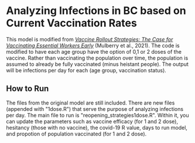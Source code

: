 # Analyzing Infections in BC based on Current Vaccination Rates

This model is modified from [*Vaccine Rollout Strategies: The Case for Vaccinating Essential Workers Early*](https://github.com/nmulberry/essential-workers-vaccine) (Mulberry et al., 2021). The code is modified to have each age group have the option of 0,1 or 2 doses of the vaccine. Rather than vaccinating the population over time, the population is assumed to already be fully vaccinated (minus heistant people). The output will be infections per day for each (age group, vaccination status).

## How to Run
The files from the original model are still included. There are new files (appended with "1dose.R") that serve the purpose of analyzing infections per day. The main file to run is "reopening_strategies1dose.R". Within it, you can update the parameters such as vaccine efficacy (for 1 and 2 dose), hesitancy (those with no vaccine), the covid-19 R value, days to run model, and propotion of population vaccinated (for 1 and 2 dose). 

